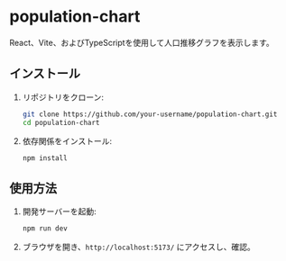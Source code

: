 # population-chart

React、Vite、およびTypeScriptを使用して人口推移グラフを表示します。

## インストール

1. リポジトリをクローン:
    ```bash
    git clone https://github.com/your-username/population-chart.git
    cd population-chart
    ```

2. 依存関係をインストール:
    ```bash
    npm install
    ```

## 使用方法

1. 開発サーバーを起動:
    ```bash
    npm run dev
    ```

2. ブラウザを開き、`http://localhost:5173/` にアクセスし、確認。
